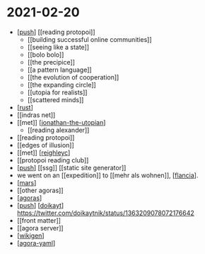 # 2021-02-20

- [[push]] [[reading protopoi]]
  - [[building successful online communities]]
  - [[seeing like a state]]
  - [[bolo bolo]]
  - [[the precipice]]
  - [[a pattern language]]
  - [[the evolution of cooperation]]
  - [[the expanding circle]]
  - [[utopia for realists]]
  - [[scattered minds]]
- [[rust]]
- [[indras net]]
- [[met]] [[jonathan-the-utopian]]
  - [[reading alexander]]
- [[reading protopoi]]
- [[edges of illusion]]
- [[met]] [[reighleyc]]
- [[protopoi reading club]]
- [[push]] [[ssg]] [[static site generator]]
- we went on an [[expedition]] to [[mehr als wohnen]], [[flancia]].
- [[mars]]
- [[other agoras]]
- [[agoras]]
- [[push]] [[doikayt]] https://twitter.com/doikaytnik/status/1363209078072176642
- [[front matter]]
- [[agora server]]
- [[wikigen]]
- [[agora-yaml]]

[//begin]: # "Autogenerated link references for markdown compatibility"
[push]: ../push "Push"
[rust]: ../rust "Rust"
[jonathan-the-utopian]: ../jonathan-the-utopian "Jonathan the Utopian"
[reighleyc]: ../reighleyc "Reighleyc"
[flancia]: ../flancia "Flancia"
[mars]: ../mars "Mars"
[agoras]: ../agoras "Agoras"
[doikayt]: ../doikayt "Doikayt"
[wikigen]: ../wikigen "Wikigen"
[agora-yaml]: ../agora-yaml "Agora Yaml"
[//end]: # "Autogenerated link references"